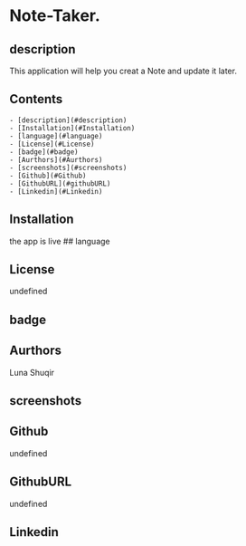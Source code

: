 # Note-Taker.

 ## description
  This application will help you creat a Note and update it later.
##  Contents
    - [description](#description)
    - [Installation](#Installation)
    - [language](#language)
    - [License](#License)
    - [badge](#badge)
    - [Aurthors](#Aurthors)
    - [screenshots](#screenshots)
    - [Github](#Github)
    - [GithubURL](#githubURL)
    - [Linkedin](#Linkedin)

## Installation
  the app is live
        ## language
  

## License
  undefined

## badge
  


## Aurthors
  Luna Shuqir 


## screenshots
  


## Github
  undefined

## GithubURL
  undefined

## Linkedin
  
